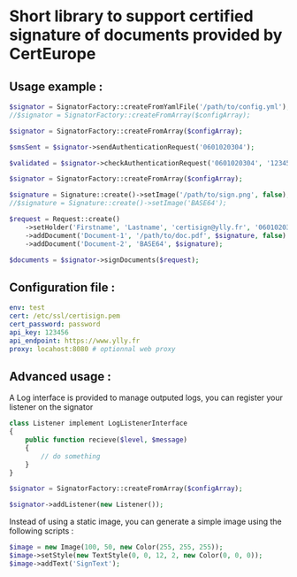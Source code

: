 # Short library to support certified signature of documents provided by CertEurope

## Usage example :

```php
$signator = SignatorFactory::createFromYamlFile('/path/to/config.yml');
//$signator = SignatorFactory::createFromArray($configArray);
```

```php
$signator = SignatorFactory::createFromArray($configArray);

$smsSent = $signator->sendAuthenticationRequest('0601020304');

$validated = $signator->checkAuthenticationRequest('0601020304', '123456');
```

```php
$signator = SignatorFactory::createFromArray($configArray);

$signature = Signature::create()->setImage('/path/to/sign.png', false);
//$signature = Signature::create()->setImage('BASE64');

$request = Request::create()
    ->setHolder('Firstname', 'Lastname', 'certisign@ylly.fr', '0601020304')
    ->addDocument('Document-1', '/path/to/doc.pdf', $signature, false)
    ->addDocument('Document-2', 'BASE64', $signature);

$documents = $signator->signDocuments($request);
```

## Configuration file :

```yaml
env: test
cert: /etc/ssl/certisign.pem
cert_password: password
api_key: 123456
api_endpoint: https://www.ylly.fr
proxy: locahost:8080 # optionnal web proxy
```

## Advanced usage :

A Log interface is provided to manage outputed logs, you can register your listener on the signator

```php
class Listener implement LogListenerInterface
{
    public function recieve($level, $message)
    {
        // do something
    }
}

$signator = SignatorFactory::createFromArray($configArray);

$signator->addListener(new Listener());
```

Instead of using a static image, you can generate a simple image using the following scripts :
```php
$image = new Image(100, 50, new Color(255, 255, 255));
$image->setStyle(new TextStyle(0, 0, 12, 2, new Color(0, 0, 0));
$image->addText('SignText');
```